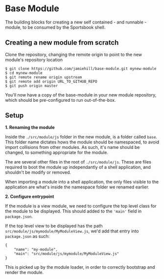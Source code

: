 Base Module
===========

The building blocks for creating a new self contained - and runnable - module, to be consumed by the Sportsbook shell.


Creating a new module from scratch
----------------------------------

Clone the repository, changing the remote origin to point to the new module's repository location

    $ git clone https://github.com/jamiehill/base-module.git mynew-module
    $ cd mynew-module
    $ git remote rename origin upstream
    $ git remote add origin URL_TO_GITHUB_REPO
    $ git push origin master

You'll now have a copy of the base-module in your new module repository, which should be pre-configured to run out-of-the-box.


Setup
-----

**1. Renaming the module**

Inside the `./src/module/js` folder in the new module, is a folder called `base`.  This folder name dictates hows the module should be namespaced, to avoid import collisions from other modules.  As such, it's name should be changed, to something appropriate for the module.

The are several other files in the root of `./src/module/js`.  These are files required to boot the module up independantly of a shell application, and shouldn't be modify or removed.

When importing a module into a shell application, the only files visible to the application are what's inside the namespace folder we renamed earlier.


**2. Configure entrypoint**

If the module is a view module, we need to configure the top level class for the module to be displayed.  This should added to the `'main'` field in `package.json`.

If the top level view to be displayed has the path `src/module/js/mymodule/MyModuleView.js`, we'd add that entry into `package.json` as such:

```
{
	"name": "my-module",
	"main": "src/module/js/mymodule/MyModuleView.js"
}
```

This is picked up by the module loader, in order to correctly bootstrap and render the module.
